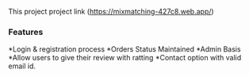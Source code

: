 This project project link  (https://mixmatching-427c8.web.app/)

### Features

 *Login & registration process
 *Orders Status Maintained
 *Admin Basis
 *Allow users to give their review with ratting
 *Contact option with valid email id.

